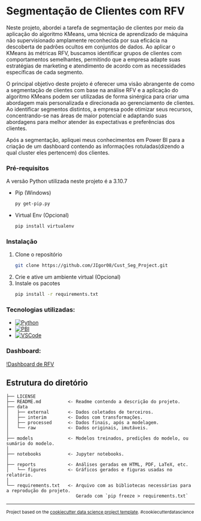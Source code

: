Segmentação de Clientes com RFV
==============================

Neste projeto, abordei a tarefa de segmentação de clientes por meio da aplicação do algoritmo KMeans, uma técnica de aprendizado de máquina não supervisionado amplamente reconhecida por sua eficácia na descoberta de padrões ocultos em conjuntos de dados. Ao aplicar o KMeans às métricas RFV, buscamos identificar grupos de clientes com comportamentos semelhantes, permitindo que a empresa adapte suas estratégias de marketing e atendimento de acordo com as necessidades específicas de cada segmento.

O principal objetivo deste projeto é oferecer uma visão abrangente de como a segmentação de clientes com base na análise RFV e a aplicação do algoritmo KMeans podem ser utilizadas de forma sinérgica para criar uma abordagem mais personalizada e direcionada ao gerenciamento de clientes. Ao identificar segmentos distintos, a empresa pode otimizar seus recursos, concentrando-se nas áreas de maior potencial e adaptando suas abordagens para melhor atender às expectativas e preferências dos clientes.

Após a segmentação, apliquei meus conhecimentos em Power BI para a criação de um dashboard contendo as informações rotuladas(dizendo a qual cluster eles pertencem) dos clientes.

### Pré-requisitos

A versão Python utilizada neste projeto é a 3.10.7
* Pip (Windows)
  ```sh
  py get-pip.py
  ```
* Virtual Env (Opcional)
  ```sh
  pip install virtualenv
  ```

### Instalação

1. Clone o repositório
   ```sh
   git clone https://github.com/JIgor08/Cust_Seg_Project.git
   ```
2. Crie e ative um ambiente virtual (Opcional)
3. Instale os pacotes
   ```sh
   pip install -r requirements.txt
   ```
### Tecnologias utilizadas:

* [![Python][Python]][Python-url]
* [![PBI][PowerBI]][pbi-url]
* [![VSCode][vscode]][vscode-url]

### Dashboard:

[!Dashboard de RFV](reports\figures\dashboard_rfv.PNG)

<!-- Structure -->
## Estrutura do diretório

    ├── LICENSE
    ├── README.md          <- Readme contendo a descrição do projeto.
    ├── data
    │   ├── external       <- Dados coletados de terceiros.
    │   ├── interim        <- Dados com transformações.
    │   ├── processed      <- Dados finais, após a modelagem.
    │   └── raw            <- Dados originais, imutáveis.
    │
    ├── models             <- Modelos treinados, predições do modelo, ou sumário do modelo.
    │
    ├── notebooks          <- Jupyter notebooks.
    │
    ├── reports            <- Análises geradas em HTML, PDF, LaTeX, etc.
    │   └── figures        <- Gráficos gerados e figuras usadas no relatório.
    │
    └── requirements.txt   <- Arquivo com as bibliotecas necessárias para a reprodução do projeto.
                              Gerado com `pip freeze > requirements.txt`

--------

<p><small>Project based on the <a target="_blank" href="https://drivendata.github.io/cookiecutter-data-science/">cookiecutter data science project template</a>. #cookiecutterdatascience</small></p>

[Python]: https://img.shields.io/badge/Python-000000?style=for-the-badge&logo=python&logoColor=yellow
[Python-url]: https://www.python.org/
[PowerBI]: https://img.shields.io/badge/Power_BI-000000?style=for-the-badge&logo=powerbi&logoColor=yellow
[pbi-url]: https://powerbi.microsoft.com/pt-br/
[vscode]: https://img.shields.io/badge/Visual_Studio_Code-000000?style=for-the-badge&logo=visualstudiocode&logoColor=blue
[vscode-url]: https://code.visualstudio.com/
[dashboard]:C:\Users\joaoi\Cust_Seg_Project\reports\figures\dashboard_rfv.PNG

